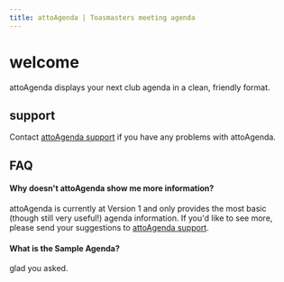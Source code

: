 ```yaml
---
title: attoAgenda | Toasmasters meeting agenda
---
```


# welcome

attoAgenda displays your next club agenda in a clean, friendly format.

## support

Contact [attoAgenda support](mailto:support@attoagenda.com) if you have any
problems with attoAgenda.

## FAQ

#### Why doesn't attoAgenda show me more information?
attoAgenda is currently at Version 1 and only provides the most basic
(though still very useful!) agenda information. If you'd like to see more,
please send your suggestions to
[attoAgenda support](mailto:support@attoagenda.com).

#### What is the Sample Agenda?
glad you asked.
